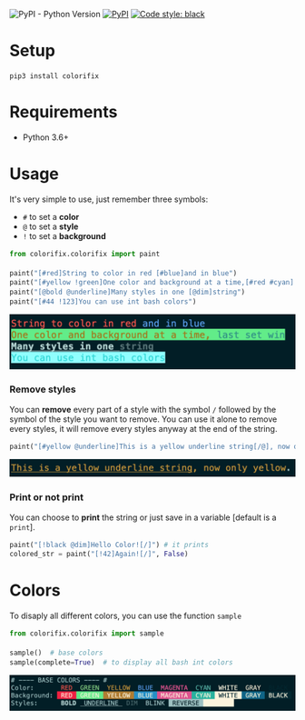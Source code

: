 ![PyPI - Python Version](https://img.shields.io/pypi/pyversions/colorifix)
[![PyPI](https://img.shields.io/pypi/v/colorifix?color=red)](https://pypi.org/project/colorifix/)
[![Code style: black](https://img.shields.io/badge/code%20style-black-000000.svg)](https://github.com/psf/black)

# Setup

```
pip3 install colorifix
```

# Requirements
* Python 3.6+

# Usage
It's very simple to use, just remember three symbols:
* `#` to set a **color**
* `@` to set a **style**
* `!` to set a **background**
```python
from colorifix.colorifix import paint

paint("[#red]String to color in red [#blue]and in blue")
paint("[#yellow !green]One color and background at a time,[#red #cyan] last set win")
paint("[@bold @underline]Many styles in one [@dim]string")
paint("[#44 !123]You can use int bash colors")
```
![Examples](images/examples.png)
### Remove styles
You can **remove** every part of a style with the symbol `/` followed by the symbol of the style you want to remove. You can use it alone to remove every styles, it will remove every styles anyway at the end of the string.
```python
paint("[#yellow @underline]This is a yellow underline string[/@], now only yellow[/].")
```
![Remove example](images/remove.png)
### Print or not print
You can choose to **print** the string or just save in a variable [default is a `print`].
```python
paint("[!black @dim]Hello Color![/]") # it prints
colored_str = paint("[!42]Again![/]", False)
```

# Colors
To disaply all different colors, you can use the function `sample`
```python
from colorifix.colorifix import sample

sample()  # base colors
sample(complete=True)  # to display all bash int colors
```
![Base colors](images/colors.png)
